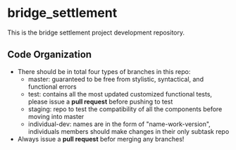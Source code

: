 # bridge_settlement
This is the bridge settlement project development repository.

## Code Organization
* There should be in total four types of branches in this repo:
  * master: guaranteed to be free from stylistic, syntactical, and functional errors
  * test: contains all the most updated customized functional tests, please issue a **pull request** before pushing to test
  * staging: repo to test the compatibility of all the components before moving into master
  * individual-dev: names are in the form of "name-work-version", individuals members should make changes in their only subtask repo
* Always issue a **pull request** befor merging any branches!
